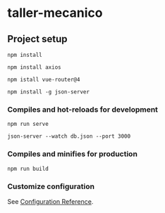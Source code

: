 # taller-mecanico

## Project setup
```
npm install
```
```
npm install axios
```
```
npm istall vue-router@4
```
```
npm install -g json-server
```

### Compiles and hot-reloads for development
```
npm run serve
```
```
json-server --watch db.json --port 3000
```

### Compiles and minifies for production
```
npm run build
```

### Customize configuration
See [Configuration Reference](https://cli.vuejs.org/config/).
